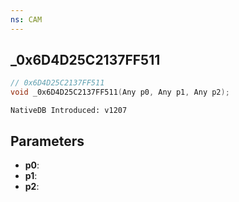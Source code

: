 ```yaml
---
ns: CAM
---
```

## _0x6D4D25C2137FF511

```c
// 0x6D4D25C2137FF511
void _0x6D4D25C2137FF511(Any p0, Any p1, Any p2);
```

```
NativeDB Introduced: v1207
```

## Parameters
* **p0**:
* **p1**:
* **p2**:
